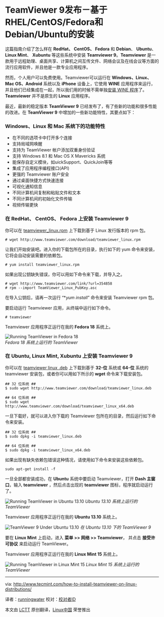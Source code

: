 TeamViewer 9发布－基于RHEL/CentOS/Fedora和Debian/Ubuntu的安装
================================================================================
这篇指南介绍了怎么样在 **RedHat、 CentOS、 Fedora** 和 **Debian**、 **Ubuntu**、 **Linux Mint**、 **Xubuntu** 等这些系统中安装 **Teamviewer 9**。**Teamviewer** 是一款用于远程助理、桌面共享、计算机之间互传文件、网络会议及在线会议等方面的流行应用软件，并且他是一款专业应用程序。

然而，个人用户可以免费使用。Teamviewer可以运行在 **Windows、Linux、Mac OS、Android** 系统以及 **iPhone** 设备上，它使用 **WINE** 应用程序来运行，并且他们已经集成在一起，所以我们用的时候不需单独[安装  WINE 程序][1]了。 **Teamviewer** 并不是原生的 **Linux** 应用程序。

最近，最新的稳定版本 **TeamViewer 9** 已经发布了，有了些新的功能和很多性能的改进。在 **TeamViewer 9** 中增加的一些新功能特性，其要点如下：

### Windows、Linux 和 Mac 系统下的功能特性 ###

- 在不同的选项卡中打开多个连接
- 支持局域网唤醒
- 支持为 TeamViewer 帐户添加双重身份验证
- 支持 Windows 8.1 和 Mac OS X Mavericks 系统
- 能保存自定义模块，如uickSupport、QuickJoin等等
- 集成了应用程序编程接口(API) 
- 更强的 Teamviewer 账户安全
- 通过桌面快捷方式快速连接
- 可视化通知信息
- 不同计算机间复制和粘贴文件和文本
- 不同计算机间的初始化文件传输
- 视频传输更快

### 在 RedHat、 CentOS、 Fedora 上安装 Teamviewer 9 ###

你可以在 [teamviewer_linux.rpm][2] 上下载到基于 Linux 发行版本的 rpm 包。

    # wget http://www.teamviewer.com/download/teamviewer_linux.rpm 

让我们开始安装吧。进入你的下载包所在的目录，执行如下的 yum 命令来安装，它将会自动安装需要的依赖包。

    
    # yum install teamviewer_linux.rpm

如果出现公钥缺失错误，你可以用如下命令来下载，并导入之。

    # wget http://www.teamviewer.com/link/?url=354858
    # rpm --import TeamViewer_Linux_PubKey.asc

在导入公钥后，请再一次运行 “**yum install*” 命令来安装 Teamviewer rpm 包。

要启动运行 Teamviewer 应用，从终端中运行如下命令。

    # teamviewer

Teamviewer 应用程序正运行在我的 **Fedora 18** 系统上。

![Running TeamViewer in Fedora 18](http://www.tecmint.com/wp-content/uploads/2013/02/f-t3.jpg)  
*Fedora 18 系统上运行的 TeamViewer*

### 在 Ubuntu, Linux Mint, Xubuntu 上安装 Teamviewer 9 ###

你可以在 [teamviewer linux .deb][3] 上下载到基于 **32-位** 系统或 **64-位** 系统的 teamviewer 安装包，或者你可以用如下所示的 **wget** 命令来下载安装包。

    ## 32 位系统 ##
    $ sudo wget http://www.teamviewer.com/download/teamviewer_linux.deb

    ## 64 位系统 ##
    $ sudo wget http://www.teamviewer.com/download/teamviewer_linux_x64.deb

一旦下载好，就可以进入你下载的 Teamviewer 包所在的目录，然后运行如下命令来安装。

    ## 32 位系统 ##
    $ sudo dpkg -i teamviewer_linux.deb

    ## 64 位系统 ##
    $ sudo dpkg -i teamviewer_linux_x64.deb

如果出现有缺失依赖包错误这种情况，请使用如下命令来安装这些依赖包。

    sudo apt-get install -f

一旦全部都安装成功，在 **Ubuntu** 系统中要启动 Teamviewer，打开 **Dash 主窗口**，输入 **teamviewer** ，然后点击出现的 **teamviewer** 图标，程序就启动运行了。

![Running TeamViewer in Ubuntu 13.10](http://www.tecmint.com/wp-content/uploads/2013/02/u-t1.png)
*Ubuntu 13.10 系统上运行的 TeamViewer*

Teamviewer 应用程序正运行在我的 **Ubuntu 13.10** 系统上。

![TeamViewer 9 Under Ubuntu 13.10](http://www.tecmint.com/wp-content/uploads/2013/02/u-t2.jpg)
*在 Ubuntu 13.10 下的 TeamViewer 9*

要在 **Linux Mint** 上启动，进入 **菜单 >> 网络 >> Teamviewer**， 并点击 **接受许可协议** 来启动运行 TeamViewer。

Teamviewer 应用程序正运行在我的 **Linux Mint 15** 系统上。

![Running TeamViewer in Linux Mint 15](http://www.tecmint.com/wp-content/uploads/2013/02/m-t5.png)
*Linux Mint 15 系统上运行的 TeamViewer*

--------------------------------------------------------------------------------

via: http://www.tecmint.com/how-to-install-teamviewer-on-linux-distributions/

译者：[runningwater](https://github.com/runningwater) 校对：[校对者ID](https://github.com/校对者ID)

本文由 [LCTT](https://github.com/LCTT/TranslateProject) 原创翻译，[Linux中国](http://linux.cn/) 荣誉推出

[1]:http://www.tecmint.com/install-wine-in-rhel-centos-and-fedora/
[2]:http://www.teamviewer.com/download/teamviewer_linux.rpm
[3]:http://www.teamviewer.com/hi/download/linux.aspx
